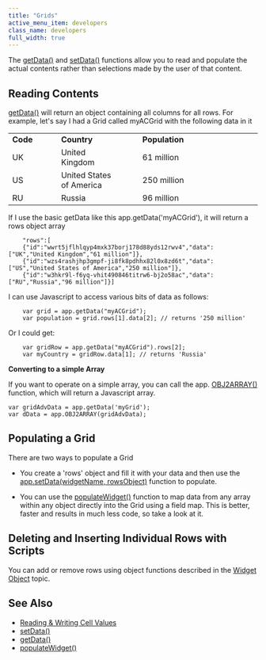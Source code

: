 ```yaml
---
title: "Grids"
active_menu_item: developers
class_name: developers
full_width: true
---
```



The [getData()](/developers/documentation/scripting-apis/client-api/widget-data-state-manipulation/getdata) and [setData()](/developers/documentation/scripting-apis/client-api/widget-data-state-manipulation/setdata) functions allow you to read and populate the actual contents rather than selections made by the user of that content.

## Reading Contents

[getData()](/developers/documentation/scripting-apis/client-api/widget-data-state-manipulation/getdata) will return an object containing all columns for all rows. For example, let's say I had a Grid called myACGrid with the following data in it

<table>
<tr>
<td width="75">
  <strong>Code</strong>

</td>
<td width="22">
</td>
<td width="183">
  <strong>Country</strong>

</td>
<td width="27">
</td>
<td width="394">
  <strong>Population</strong>

</td>
</tr>
<tr>
<td width="75">
UK

</td>
<td width="22">
</td>
<td width="183">
United Kingdom

</td>
<td width="27">
</td>
<td width="394">
61 million

</td>
</tr>
<tr>
<td width="75">
US

</td>
<td width="22">
</td>
<td width="183">
United States of America

</td>
<td width="27">
</td>
<td width="394">
250 million

</td>
</tr>
<tr>
<td width="75">
RU

</td>
<td width="22">
</td>
<td width="183">
Russia

</td>
<td width="27">
</td>
<td width="394">
96 million

</td>
</tr>
</table>

If I use the basic getData like this app.getData('myACGrid'), it will return a rows object array

        "rows":[
        {"id":"wwrt5jflhlqyp4mxk37borj178d88yds12rwv4","data":["UK","United Kingdom","61 million"]},
        {"id":"wzs4rashjhp3gmpf-ji8fk8pdhhx82l0x8zd6t","data":["US","United States of America","250 million"]},
        {"id":"w3hkr9l-f6yq-vhit490846titrw6-bj2o58ac","data":["RU","Russia","96 million"]}]
        
I can use Javascript to access various bits of data as follows: 

        var grid = app.getData("myACGrid");
        var population = grid.rows[1].data[2]; // returns '250 million'
        
Or I could get:        
        
        var gridRow = app.getData("myACGrid").rows[2];
        var myCountry = gridRow.data[1]; // returns 'Russia'
        
**Converting to a simple Array**

If you want to operate on a simple array, you can call the app. [OBJ2ARRAY()](/developers/documentation/scripting-apis/client-api/conversion-functions/advancedtoarray) function, which will return a Javascript array.        
        
    var gridAdvData = app.getData('myGrid');
    var dData = app.OBJ2ARRAY(gridAdvData);
  
## Populating a Grid

There are two ways to populate a Grid

 - You create a 'rows' object and fill it with your data and then use the [app.setData(widgetName, rowsObject)](/developers/documentation/scripting-apis/client-api/widget-data-state-manipulation/setdata) function to populate.

 - You can use the [populateWidget()](/developers/documentation/scripting-apis/client-api/widget-data-state-manipulation/populatewidget/) function to map data from any array within any object directly into the Grid using a field map. This is better, faster and results in much less code, so take a look at it.

## Deleting and Inserting Individual Rows with Scripts

You can add or remove rows using object functions described in the [Widget Object](/developers/documentation/scripting-apis/client-api/objects-titbits/widget-object) topic.

## See Also

 - [Reading & Writing Cell Values](/developers/documentation/scripting-apis/client-scripting-overview/scripting-with-javascript/widget-reading-writing/widget-values-reading-writing-user-entered-data/grids-repeater-containers)
 - [setData()](/developers/documentation/scripting-apis/client-api/widget-data-state-manipulation/setdata)
 - [getData()](/developers/documentation/scripting-apis/client-api/widget-data-state-manipulation/getdata)
 - [populateWidget()](/developers/documentation/scripting-apis/client-api/widget-data-state-manipulation/populatewidget/)

